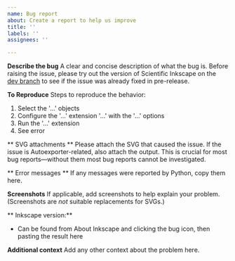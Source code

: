 ```yaml
---
name: Bug report
about: Create a report to help us improve
title: ''
labels: ''
assignees: ''

---
```


**Describe the bug**
A clear and concise description of what the bug is. Before raising the issue, please try out the version of Scientific Inkscape on the [dev branch](https://github.com/burghoff/Scientific-Inkscape/tree/dev) to see if the issue was already fixed in pre-release.

**To Reproduce**
Steps to reproduce the behavior:
1. Select the '...' objects
2. Configure the '...' extension '...' with the '...' options
3. Run the '...' extension
4. See error

** SVG attachments **
Please attach the SVG that caused the issue. If the issue is Autoexporter-related, also attach the output. This is crucial for most bug reports—without them most bug reports cannot be investigated.

** Error messages **
If any messages were reported by Python, copy them here.

**Screenshots**
If applicable, add screenshots to help explain your problem. (Screenshots are *not* suitable replacements for SVGs.)

** Inkscape version:**
 - Can be found from About Inkscape and clicking the bug icon, then pasting the result here

**Additional context**
Add any other context about the problem here.
